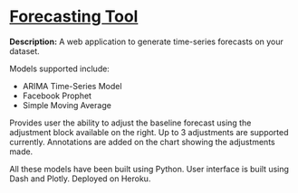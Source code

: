# [Forecasting Tool](https://ultimateforecastingtool.herokuapp.com/)

__Description:__ A web application to generate time-series forecasts on your dataset. 

Models supported include:
 * ARIMA Time-Series Model
 * Facebook Prophet
 * Simple Moving Average

Provides user the ability to adjust the baseline forecast using the adjustment block available on the right. Up to 3 adjustments are supported currently. Annotations are added on the chart showing the adjustments made.

All these models have been built using Python. User interface is built using Dash and Plotly. Deployed on Heroku.


